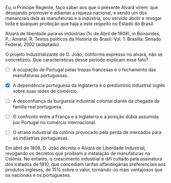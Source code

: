 

Eu, o Príncipe Regente, faço saber aos que o presente Alvará virem: que desejando promover e adiantar a riqueza nacional, e sendo um dos mananciais dela as manufaturas e a indústria, sou servido abolir e revogar toda e qualquer proibição que haja a este respeito no Estado do Brasil.

Alvará de liberdade para as indústrias (1o de Abril de 1808), in Bonavides, P.; Amaral, R. Textos políticos da História do Brasil. Vol. 1. Brasília: Senado Federal, 2002 (adaptado).

O projeto industrializante de D. João, conforme expresso no alvará, não se concretizou. Que características desse período explicam esse fato?



- [ ] A ocupação de Portugal pelas tropas francesas e o fechamento das manufaturas portuguesas.
- [x] A dependência portuguesa da Inglaterra e o predomínio industrial inglês sobre suas redes de comércio.
- [ ] A desconfiança da burguesia industrial colonial diante da chegada da família real portuguesa.
- [ ] O confronto entre a França e a Inglaterra e a posição dúbia assumida por Portugal no comércio internacional.
- [ ] O atraso industrial da colônia provocado pela perda de mercados para as indústrias portuguesas.


Em abril de 1808, D. João decreta o Alvará de Liberdade Industrial, revogando os decretos que proibiam a instalação de manufaturas na Colônia. No entanto, o crescimento industrial é difi cultado pela assinatura dos tratados de 1810, que concediam tarifas alfandegárias preferenciais aos produtos ingleses, de 15% sobre o valor, tornando-os mais vantajosos que os nacionais e os portugueses.

        